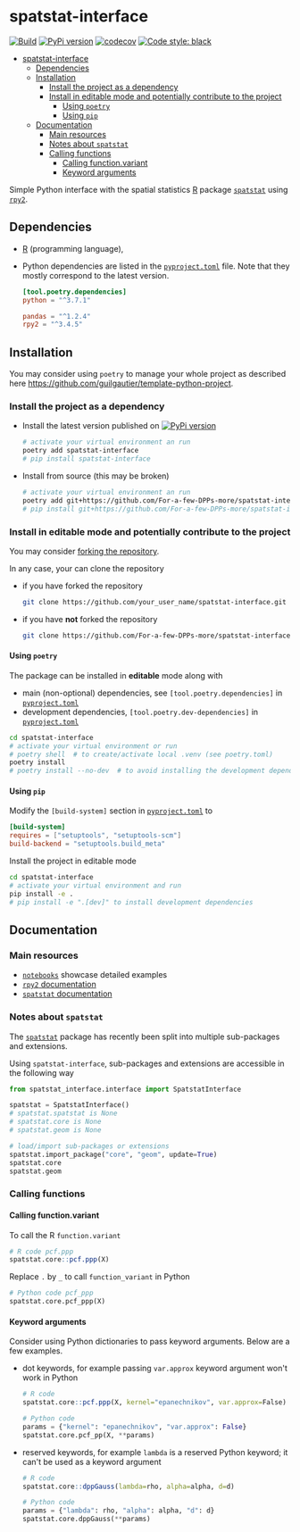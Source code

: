 # spatstat-interface

[![Build](https://github.com/For-a-few-DPPs-more/spatstat-interface/actions/workflows/main.yml/badge.svg)](https://github.com/For-a-few-DPPs-more/spatstat-interface/actions/workflows/main.yml)
[![PyPi version](https://badgen.net/pypi/v/spatstat-interface/)](https://pypi.org/project/spatstat-interface/)
[![codecov](https://codecov.io/gh/For-a-few-DPPs-more/spatstat-interface/branch/main/graph/badge.svg?token=BHTI6L66P2)](https://codecov.io/gh/For-a-few-DPPs-more/spatstat-interface)
[![Code style: black](https://img.shields.io/badge/code%20style-black-000000.svg)](https://github.com/psf/black)

- [spatstat-interface](#spatstat-interface)
  - [Dependencies](#dependencies)
  - [Installation](#installation)
    - [Install the project as a dependency](#install-the-project-as-a-dependency)
    - [Install in editable mode and potentially contribute to the project](#install-in-editable-mode-and-potentially-contribute-to-the-project)
      - [Using `poetry`](#using-poetry)
      - [Using `pip`](#using-pip)
  - [Documentation](#documentation)
    - [Main resources](#main-resources)
    - [Notes about `spatstat`](#notes-about-spatstat)
    - [Calling functions](#calling-functions)
      - [Calling function.variant](#calling-functionvariant)
      - [Keyword arguments](#keyword-arguments)

Simple Python interface with the spatial statistics [R](https://www.r-project.org/) package [`spatstat`](https://github.com/spatstat/spatstat) using [`rpy2`](https://github.com/rpy2/rpy2).

## Dependencies

- [R](https://www.r-project.org/) (programming language),
- Python dependencies are listed in the [`pyproject.toml`](./pyproject.toml) file. Note that they mostly correspond to the latest version.

  ```toml
  [tool.poetry.dependencies]
  python = "^3.7.1"

  pandas = "^1.2.4"
  rpy2 = "^3.4.5"
  ```

## Installation

You may consider using `poetry` to manage your whole project as described here <https://github.com/guilgautier/template-python-project>.

### Install the project as a dependency

- Install the latest version published on [![PyPi version](https://badgen.net/pypi/v/spatstat-interface/)](https://pypi.org/project/spatstat-interface/)

  ```bash
  # activate your virtual environment an run
  poetry add spatstat-interface
  # pip install spatstat-interface
  ```

- Install from source (this may be broken)

  ```bash
  # activate your virtual environment an run
  poetry add git+https://github.com/For-a-few-DPPs-more/spatstat-interface.git
  # pip install git+https://github.com/For-a-few-DPPs-more/spatstat-interface.git
  ```

### Install in editable mode and potentially contribute to the project

You may consider [forking the repository](https://github.com/For-a-few-DPPs-more/spatstat-interface/fork).

In any case, your can clone the repository

- if you have forked the repository

  ```bash
  git clone https://github.com/your_user_name/spatstat-interface.git
  ```

- if you have **not** forked the repository

  ```bash
  git clone https://github.com/For-a-few-DPPs-more/spatstat-interface.git
  ```

#### Using `poetry`

The package can be installed in **editable** mode along with

- main (non-optional) dependencies, see `[tool.poetry.dependencies]` in [`pyproject.toml`](./pyproject.toml)
- development dependencies, `[tool.poetry.dev-dependencies]` in [`pyproject.toml`](./pyproject.toml)

```bash
cd spatstat-interface
# activate your virtual environment or run
# poetry shell  # to create/activate local .venv (see poetry.toml)
poetry install
# poetry install --no-dev  # to avoid installing the development dependencies
```

#### Using `pip`

Modify the `[build-system]` section in [`pyproject.toml`](./pyproject.toml) to

```toml
[build-system]
requires = ["setuptools", "setuptools-scm"]
build-backend = "setuptools.build_meta"
```

Install the project in editable mode

```bash
cd spatstat-interface
# activate your virtual environment and run
pip install -e .
# pip install -e ".[dev]" to install development dependencies
```

## Documentation

### Main resources

- [`notebooks`](./notebooks) showcase detailed examples
- [`rpy2` documentation](https://rpy2.github.io/doc.html)
- [`spatstat` documentation](https://rdocumentation.org/search?q=spatstat)

### Notes about `spatstat`

The [`spatstat`](https://github.com/spatstat/spatstat) package has recently been split into multiple sub-packages and extensions.

Using `spatstat-interface`, sub-packages and extensions are accessible in the following way

```python
from spatstat_interface.interface import SpatstatInterface

spatstat = SpatstatInterface()
# spatstat.spatstat is None
# spatstat.core is None
# spatstat.geom is None

# load/import sub-packages or extensions
spatstat.import_package("core", "geom", update=True)
spatstat.core
spatstat.geom
```

### Calling functions

#### Calling function.variant

To call the R `function.variant`

```R
# R code pcf.ppp
spatstat.core::pcf.ppp(X)
```

Replace `.` by `_` to call `function_variant` in Python

```Python
# Python code pcf_ppp
spatstat.core.pcf_ppp(X)
```

#### Keyword arguments

Consider using Python dictionaries to pass keyword arguments.
Below are a few examples.

- dot keywords, for example passing `var.approx` keyword argument won't work in Python

  ```R
  # R code
  spatstat.core::pcf.ppp(X, kernel="epanechnikov", var.approx=False)
  ```

  ```Python
  # Python code
  params = {"kernel": "epanechnikov", "var.approx": False}
  spatstat.core.pcf_pp(X, **params)
  ```

- reserved keywords, for example `lambda` is a reserved Python keyword; it can't be used as a keyword argument

  ```R
  # R code
  spatstat.core::dppGauss(lambda=rho, alpha=alpha, d=d)
  ```

  ```Python
  # Python code
  params = {"lambda": rho, "alpha": alpha, "d": d}
  spatstat.core.dppGauss(**params)
  ```
